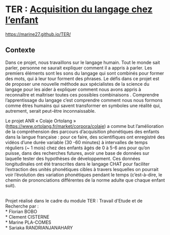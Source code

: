 # TER : [Acquisition du langage chez l’enfant][site]

https://marine27.github.io/TER/

## Contexte
Dans ce projet, nous travaillons sur le langage humain. Tout le monde sait parler, personne ne saurait expliquer comment il a appris à parler. Les premiers éléments sont les sons du langage qui sont combinés pour former des mots, qui à leur tour forment des phrases. Le défis dans ce projet est de proposer une nouvelle méthode aux spécialistes de la science du langage pour les aider à expliquer comment nous avons appris à reconnaître et maîtriser toutes ces possibles combinaisons . Comprendre l’apprentissage du langage c’est comprendre comment nous nous formons comme êtres humains qui savent transformer en symboles une réalité qui, autrement, serait peut-être inconnaissable.<br/>

Le projet ANR « Colaje Ortolang » (https://www.ortolang.fr/market/corpora/colaje) a comme but l’amélioration de la compréhension des parcours d’acquisition phonétiques des enfants dans la langue française : pour ce faire, des scientifiques ont enregistré des vidéos d’une durée variable (30 -60 minutes) à intervalles de temps réguliers (~ 1 mois) chez des enfants âgés de 0 à 5-6 ans pour qu’on puisse, dans des recherches futures, avoir une base de données sur laquelle tester des hypothèses de développement. Ces données longitudinales ont été transcrites dans le langage CHAT pour faciliter l’extraction des unités phonétiques cibles à travers lesquelles on pourrait voir l’évolution des variation phonétiques pendant le temps (c’est-à-dire, le chemin de prononciations différentes de la norme adulte que chaque enfant suit).<br/>

<br/>
Projet réalisé dans le cadre du module TER : Travail d'Etude et de Recherche par :<br/>
* Florian BOBO<br/>
* Clement CISTERNE<br/>
* Marine PLA-COMES<br/>
* Sariaka RANDRIANJANAHARY<br/>

[site]: https://marine27.github.io/TER/
